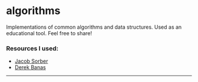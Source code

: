 # algorithms
Implementations of common algorithms and data structures. Used as an educational tool. Feel free to share!


### Resources I used:
* [Jacob Sorber](https://www.youtube.com/channel/UCwd5VFu4KoJNjkWJZMFJGHQ)
* [Derek Banas](https://www.youtube.com/channel/UCwRXb5dUK4cvsHbx-rGzSgw)
***

